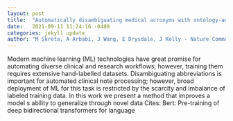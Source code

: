 ```yaml
---
layout: post
title:  "Automatically disambiguating medical acronyms with ontology-aware deep learning"
date:   2021-09-11 11:24:16 -0400
categories: jekyll update
author: "M Skreta, A Arbabi, J Wang, E Drysdale, J Kelly - Nature Communications, 2021"
---
```

Modern machine learning (ML) technologies have great promise for automating diverse clinical and research workflows; however, training them requires extensive hand-labelled datasets. Disambiguating abbreviations is important for automated clinical note processing; however, broad deployment of ML for this task is restricted by the scarcity and imbalance of labeled training data. In this work we present a method that improves a model s ability to generalize through novel data Cites: Bert: Pre-training of deep bidirectional transformers for language